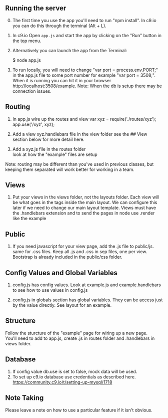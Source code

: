## Running the server
0) The first time you use the app you'll need to run "npm install". In c9.io you can do 
    this through the terminal (Alt + L).
 
1) In c9.io Open `app.js` and start the app by clicking on the "Run" button in the top menu.

2) Alternatively you can launch the app from the Terminal:

    $ node app.js

3) To run locally, you will need to change "var port = process.env.PORT;" in the app.js file to 
    some port number for example "var port = 3508;".  
    When it is running you can hit it in your browser http://localhost:3508/example.
    Note: When the db is setup there may be connection issues.  

## Routing 
1) In app.js wire up the routes and view
    var xyz = require('./routes/xyz');
    app.use('/xyz', xyz);

2) Add a view xyz.handlebars file in the view folder
    see the  ## View section below for more detail here.

3) Add a xyz.js file in the routes folder    
    look at how the "example" files are setup

Note: routing may be different than you've used in previous classes, but keeping 
    them separated will work better for working in a team. 

## Views

1) Put your views in the views folder, not the layouts folder.  Each view will
be what goes in the <body> </body> tags inside the main layout.  We can configure
this later if we need to change our main layout template.  Views must have the
.handlebars extension and to send the pages in node use .render like the example

## Public

1) If you need javascript for your view page, add the .js file to public/js.  
same for .css files.  Keep all .js and .css in sep files, one per view.  Bootstrap
is already included in the public/css folder.

## Config Values and Global Variables

1) config.js has config values.  Look at example.js and example.handlebars to see 
how to use values in config.js 

2) config.js in globals section has global variables.  They can be access just 
    by the value directly.  See layout for an example.  


## Structure

Follow the sturcture of the "example" page for wiring up a new page.  
You'll need to add to app.js, create .js in routes folder and .handlebars in 
views folder. 

## Database

1) If config value db.use is set to false, mock data will be used.
2) To set up c9.io database use credentials as described here.
    https://community.c9.io/t/setting-up-mysql/1718
    

## Note Taking

Please leave a note on how to use a particular feature if it isn't obvious.
